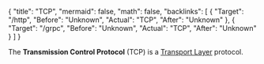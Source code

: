 {
	"title": "TCP",
	"mermaid": false,
	"math": false,
	"backlinks": [
		{
			"Target": "/http",
			"Before": "Unknown",
			"Actual": "TCP",
			"After": "Unknown"
		},
		{
			"Target": "/grpc",
			"Before": "Unknown",
			"Actual": "TCP",
			"After": "Unknown"
		}
	]
}

The **Transmission Control Protocol** (TCP) is a [Transport Layer](/transport-layer/) protocol.